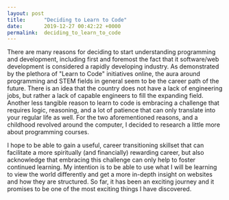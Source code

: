 ```yaml
---
layout: post
title:      "Deciding to Learn to Code"
date:       2019-12-27 00:42:22 +0000
permalink:  deciding_to_learn_to_code
---
```


There are many reasons for deciding to start understanding programming and development, including first and foremost  the fact that it software/web development is considered a rapidly developing industry.  As demonstrated by the plethora of "Learn to Code" initiatives online, the aura around programming and STEM fields in general seem to be the career path of the future.  There is an idea that the country does not have a lack of engineering jobs, but rather a lack of capable engineers to fill the expanding field.  Another less tangible reason to learn to code is embracing a challenge that requires logic, reasoning, and a lot of patience that can only translate into your regular life as well.  For the two aforementioned reasons, and a childhood revolved around the computer, I decided to research a little more about programming courses.  

I hope to be able to gain a useful, career transitioning skillset that can facilitate a more spiritually (and financially) rewarding career, but also acknowledge that embracing this challenge can only help to foster continued learning.  My intention is to be able to use what I will be learning to view the world differently and get a more in-depth insight on websites and how they are structured.  So far, it has been an exciting journey and it promises to be one of the most exciting things I have discovered. 

